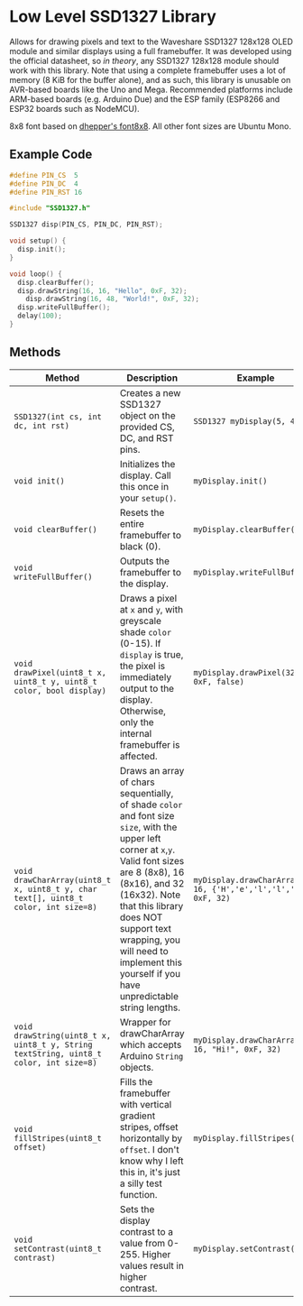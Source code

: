 # Low Level SSD1327 Library

Allows for drawing pixels and text to the Waveshare SSD1327 128x128 OLED module and similar displays using a full framebuffer. It was developed using the official datasheet, so *in theory*, any SSD1327 128x128 module should work with this library. Note that using a complete framebuffer uses a lot of memory (8 KiB for the buffer alone), and as such, this library is unusable on AVR-based boards like the Uno and Mega. Recommended platforms include ARM-based boards (e.g. Arduino Due) and the ESP family (ESP8266 and ESP32 boards such as NodeMCU).

8x8 font based on [dhepper's font8x8](https://github.com/dhepper/font8x8). All other font sizes are Ubuntu Mono.

## Example Code

```cpp
#define PIN_CS  5
#define PIN_DC  4
#define PIN_RST 16

#include "SSD1327.h"

SSD1327 disp(PIN_CS, PIN_DC, PIN_RST);

void setup() {
  disp.init();
}

void loop() {
  disp.clearBuffer();
  disp.drawString(16, 16, "Hello", 0xF, 32);
	disp.drawString(16, 48, "World!", 0xF, 32);
  disp.writeFullBuffer();
  delay(100);
}
```

## Methods
| Method | Description | Example |
|--------|-------------|---------|
| `SSD1327(int cs, int dc, int rst)` | Creates a new SSD1327 object on the provided CS, DC, and RST pins. | `SSD1327 myDisplay(5, 4, 16)` |
| `void init()` | Initializes the display. Call this once in your `setup()`. | `myDisplay.init()` |
| `void clearBuffer()` | Resets the entire framebuffer to black (0). | `myDisplay.clearBuffer()` |
| `void writeFullBuffer()` | Outputs the framebuffer to the display. | `myDisplay.writeFullBuffer()` |
| `void drawPixel(uint8_t x, uint8_t y, uint8_t color, bool display)` | Draws a pixel at `x` and `y`, with greyscale shade `color` (0-15). If `display` is true, the pixel is immediately output to the display. Otherwise, only the internal framebuffer is affected. | `myDisplay.drawPixel(32, 12, 0xF, false)` |
| `void drawCharArray(uint8_t x, uint8_t y, char text[], uint8_t color, int size=8)` | Draws an array of chars sequentially, of shade `color` and font size `size`, with the upper left corner at `x`,`y`. Valid font sizes are 8 (8x8), 16 (8x16), and 32 (16x32). Note that this library does NOT support text wrapping, you will need to implement this yourself if you have unpredictable string lengths. | `myDisplay.drawCharArray(24, 16, {'H','e','l','l','o'}, 0xF, 32)` |
| `void drawString(uint8_t x, uint8_t y, String textString, uint8_t color, int size=8)` | Wrapper for drawCharArray which accepts Arduino `String` objects. | `myDisplay.drawCharArray(24, 16, "Hi!", 0xF, 32)` |
| `void fillStripes(uint8_t offset)` | Fills the framebuffer with vertical gradient stripes, offset horizontally by `offset`. I don't know why I left this in, it's just a silly test function. | `myDisplay.fillStripes(0)` |
| `void setContrast(uint8_t contrast)` | Sets the display contrast to a value from 0-255. Higher values result in higher contrast. | `myDisplay.setContrast(255)` |

